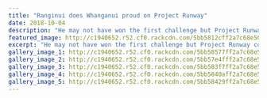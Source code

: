 ```yaml
---
title: "Ranginui does Whanganui proud on Project Runway"
date: 2018-10-04
description: "He may not have won the first challenge but Project Runway contestant Kerry Ranginui did his home city proud..."
featured_image: http://c1940652.r52.cf0.rackcdn.com/5bb5812cff2a7c68e50000ae/PR-nz-2.310jpg.jpg
excerpt: "He may not have won the first challenge but Project Runway contestant Kerry Ranginui did his home city proud on the show's first episode."
gallery_image_1: http://c1940652.r52.cf0.rackcdn.com/5bb58577ff2a7c68e50000b8/kerry-walking.jpg
gallery_image_2: http://c1940652.r52.cf0.rackcdn.com/5bb57e4fff2a7c68e500008e/host-with-tvnz-sign.jpg
gallery_image_3: http://c1940652.r52.cf0.rackcdn.com/5bb583f7ff2a7c68e50000b0/everyone.jpgbetter.jpg
gallery_image_4: http://c1940652.r52.cf0.rackcdn.com/5bb5840aff2a7c68e50000b2/kerry.jpghis-head-only.jpg
gallery_image_5: http://c1940652.r52.cf0.rackcdn.com/5bb58429ff2a7c68e50000b4/line-up.jpg
---
```

